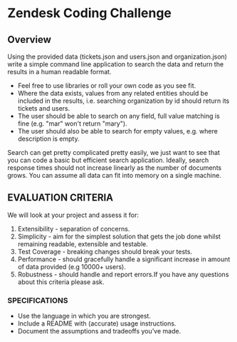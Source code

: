 # Zendesk Coding Challenge

## Overview

Using the provided data (tickets.json and users.json and organization.json) write a simple
command line application to search the data and return the results in a human readable format.

* Feel free to use libraries or roll your own code as you see fit.
* Where the data exists, values from any related entities should be included in the results, i.e. searching organization by id should return its tickets and users.
* The user should be able to search on any field, full value matching is fine (e.g. "mar" won't return "mary").
* The user should also be able to search for empty values, e.g. where description is empty.

Search can get pretty complicated pretty easily, we just want to see that you can code a basic but efficient search application. Ideally, search response times should not increase linearly as the number of documents grows. You can assume all data can fit into memory on a single
machine.

## EVALUATION CRITERIA

We will look at your project and assess it for:
1. Extensibility - separation of concerns.
2. Simplicity - aim for the simplest solution that gets the job done whilst remaining readable, extensible and testable.
3. Test Coverage - breaking changes should break your tests.
4. Performance - should gracefully handle a significant increase in amount of data provided (e.g 10000+ users).
5. Robustness - should handle and report errors.If you have any questions about this criteria please ask.

### SPECIFICATIONS

- Use the language in which you are strongest.
- Include a README with (accurate) usage instructions.
- Document the assumptions and tradeoffs you’ve made.

